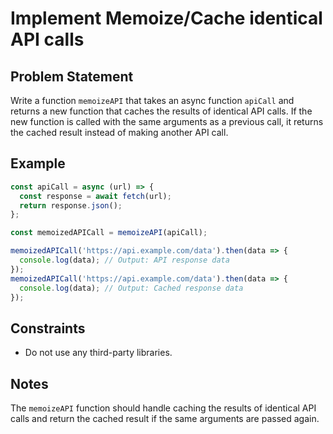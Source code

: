 # Implement Memoize/Cache identical API calls

## Problem Statement
Write a function `memoizeAPI` that takes an async function `apiCall` and returns a new function that caches the results of identical API calls. If the new function is called with the same arguments as a previous call, it returns the cached result instead of making another API call.

## Example
```javascript
const apiCall = async (url) => {
  const response = await fetch(url);
  return response.json();
};

const memoizedAPICall = memoizeAPI(apiCall);

memoizedAPICall('https://api.example.com/data').then(data => {
  console.log(data); // Output: API response data
});
memoizedAPICall('https://api.example.com/data').then(data => {
  console.log(data); // Output: Cached response data
});
```

## Constraints
  - Do not use any third-party libraries.

## Notes
The `memoizeAPI` function should handle caching the results of identical API calls and return the cached result if the same arguments are passed again.